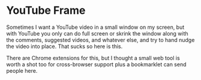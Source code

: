 # YouTube Frame

Sometimes I want a YouTube video in a small window
on my screen, but with YouTube you only can do
full screen or skrink the window along with the
comments, suggested videos, and whatever else, and
try to hand nudge the video into place. That sucks
so here is this.

There are Chrome extensions for this, but I thought
a small web tool is worth a shot too for cross-browser
support plus a bookmarklet can send people here.

